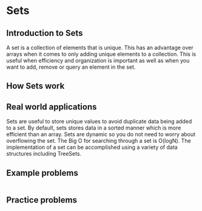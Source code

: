 # Sets

## Introduction to Sets
A set is a collection of elements that is unique. This has an advantage over arrays when it comes to only
adding unique elements to a collection. This is useful when efficiency and organization is important as
well as when you want to add, remove or query an element in the set.

## How Sets work

## Real world applications
Sets are useful to store unique values to avoid duplicate data being added to a set. By default, sets
stores data in a sorted manner which is more efficient than an array. Sets are dynamic so you do not
need to worry about overflowing the set. The Big O for searching through a set is O(logN). The
implementation of a set can be accomplished using a variety of data structures including TreeSets.

## Example problems

```python

```

## Practice problems